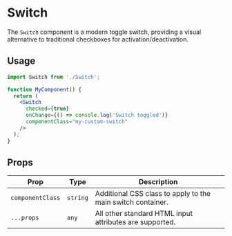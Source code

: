 # Switch

The `Switch` component is a modern toggle switch, providing a visual alternative to traditional checkboxes for activation/deactivation.

## Usage

```jsx
import Switch from './Switch';

function MyComponent() {
  return (
    <Switch
      checked={true}
      onChange={() => console.log('Switch toggled')}
      componentClass="my-custom-switch"
    />
  );
}
```

## Props

| Prop           | Type     | Description                                     |
| -------------- | -------- | ----------------------------------------------- |
| `componentClass` | `string` | Additional CSS class to apply to the main switch container. |
| `...props`     | `any`    | All other standard HTML input attributes are supported. |
